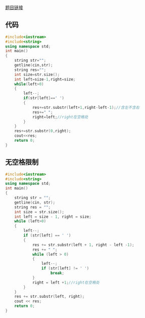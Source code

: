 [题目链接](https://www.nowcoder.com/practice/48b3cb4e3c694d9da5526e6255bb73c3?tpId=37&tqId=21236&rp=1&ru=%2Fta%2Fhuawei&qru=%2Fta%2Fhuawei%2Fquestion-ranking&tab=answerKey)

## 代码

```cpp
#include<iostream>
#include<string>
using namespace std;
int main()
{
    string str="";
    getline(cin,str);
    string res="";
    int size=str.size();
    int left=size-1,right=size;
    while(left>0)
    {
        left--;
        if(str[left]==' ')
        {
            res+=str.substr(left+1,right-left-1);//含左不含右
            res+=" ";
            right=left;//right在空格处
        }
    }
    res+=str.substr(0,right);
    cout<<res;
    return 0;
}
```



## 无空格限制

```cpp
#include<iostream>
#include<string>
using namespace std;
int main()
{
	string str = "";
	getline(cin, str);
	string res = "";
	int size = str.size();
	int left = size - 1, right = size;
	while (left>0)
	{
		left--;
		if (str[left] == ' ')
		{
			res += str.substr(left + 1, right - left -1);
			res += " ";
			while (left > 0)
			{
				left--;
				if (str[left] != ' ')
					break;
			}
			right = left +1;//right在空格处
		}
	}
	res += str.substr(left, right);
	cout << res;
	return 0;
}
```

